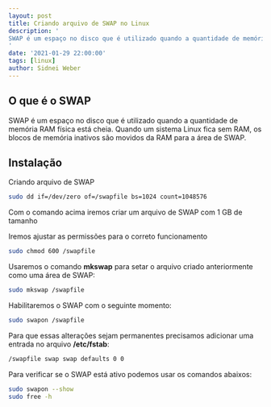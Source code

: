 ```yaml
---
layout: post
title: Criando arquivo de SWAP no Linux
description: '
SWAP é um espaço no disco que é utilizado quando a quantidade de memória RAM física está cheia. Quando um sistema Linux fica sem RAM, os blocos de memória inativos são movidos da RAM para a área de SWAP.
'
date: '2021-01-29 22:00:00'
tags: [linux]
author: Sidnei Weber
---
```


## O que é o SWAP

SWAP é um espaço no disco que é utilizado quando a quantidade de memória RAM física está cheia. Quando um sistema Linux fica sem RAM, os blocos de memória inativos são movidos da RAM para a área de SWAP.

## Instalação

Criando arquivo de SWAP

```bash
sudo dd if=/dev/zero of=/swapfile bs=1024 count=1048576
```
Com o comando acima iremos criar um arquivo de SWAP com 1 GB de tamanho

Iremos ajustar as permissões para o correto funcionamento

```bash
sudo chmod 600 /swapfile
```

Usaremos o comando **mkswap** para setar o arquivo criado anteriormente como uma área de SWAP:

```bash
sudo mkswap /swapfile
```

Habilitaremos o SWAP com o seguinte momento:

```bash
sudo swapon /swapfile
```

Para que essas alterações sejam permanentes precisamos adicionar uma entrada no arquivo **/etc/fstab**:

```bash
/swapfile swap swap defaults 0 0
```

Para verificar se o SWAP está ativo podemos usar os comandos abaixos:

```bash
sudo swapon --show
sudo free -h
```